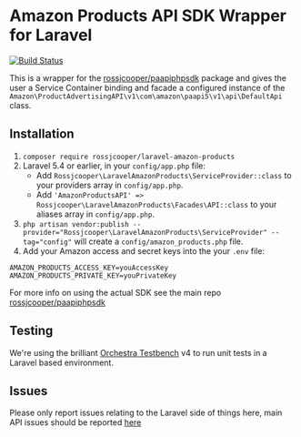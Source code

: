 # Amazon Products API SDK Wrapper for Laravel

[![Build Status](https://travis-ci.org/rossjcooper/laravel-amazon-products.svg?branch=master)](https://travis-ci.org/rossjcooper/laravel-amazon-products)

This is a wrapper for the [rossjcooper/paapiphpsdk](https://github.com/rossjcooper/paapiphpsdk) package and gives the user a Service Container binding and facade a configured instance of the `Amazon\ProductAdvertisingAPI\v1\com\amazon\paapi5\v1\api\DefaultApi` class.

## Installation
1. `composer require rossjcooper/laravel-amazon-products`
2. Laravel 5.4 or earlier, in your `config/app.php` file:
    - Add `Rossjcooper\LaravelAmazonProducts\ServiceProvider::class` to your providers array in `config/app.php`.
    - Add `'AmazonProductsAPI' => Rossjcooper\LaravelAmazonProducts\Facades\API::class` to your aliases array in `config/app.php`.
3. `php artisan vendor:publish --provider="Rossjcooper\LaravelAmazonProducts\ServiceProvider" --tag="config"` will create a `config/amazon_products.php` file.
4. Add your Amazon access and secret keys into the your `.env` file: 
```
AMAZON_PRODUCTS_ACCESS_KEY=youAccessKey
AMAZON_PRODUCTS_PRIVATE_KEY=youPrivateKey
```

For more info on using the actual SDK see the main repo [rossjcooper/paapiphpsdk](https://github.com/rossjcooper/paapiphpsdk)

## Testing

We're using the brilliant [Orchestra Testbench](https://github.com/orchestral/testbench) v4 to run unit tests in a Laravel based environment.

## Issues
Please only report issues relating to the Laravel side of things here, main API issues should be reported [here](https://github.com/rossjcooper/paapiphpsdk/issues)